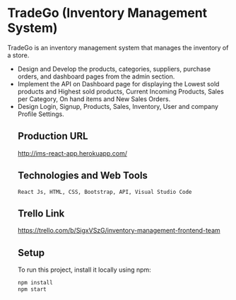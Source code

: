 # TradeGo (Inventory Management System)
   TradeGo is an inventory management system that manages the inventory of a store.
 <ul>
  <li>
   Design and Develop the products, categories, suppliers, purchase orders, and dashboard pages from the admin section.
 </li>
 <li>
  Implement the API on Dashboard page for displaying the Lowest sold products and Highest sold products, Current Incoming Products, Sales per Category, On hand items and New Sales Orders.
 </li>
 <li>
   Design Login, Signup, Products, Sales, Inventory, User and company Profile Settings.
 </li>
 
## Production URL
   http://ims-react-app.herokuapp.com/

## Technologies and Web Tools
    React Js, HTML, CSS, Bootstrap, API, Visual Studio Code

## Trello Link
   https://trello.com/b/SigxVSzG/inventory-management-frontend-team
 
## Setup
To run this project, install it locally using npm:
 
```jsx
npm install 
npm start
```

